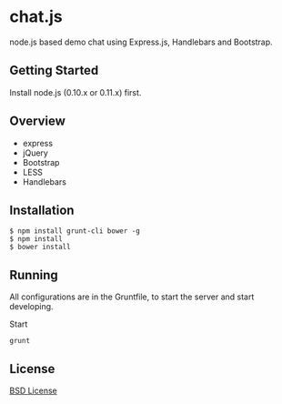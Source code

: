 # chat.js

node.js based demo chat using Express.js, Handlebars and Bootstrap.

## Getting Started

Install node.js (0.10.x or 0.11.x) first.

## Overview

- express
- jQuery
- Bootstrap
- LESS
- Handlebars

## Installation

```shell
$ npm install grunt-cli bower -g
$ npm install
$ bower install
```

## Running

All configurations are in the Gruntfile, to start the server and start developing.

Start

```shell
grunt
```

## License

[BSD License](http://en.wikipedia.org/wiki/BSD_License)